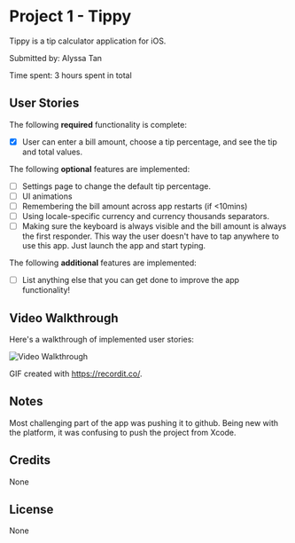 # Project 1 - Tippy

Tippy is a tip calculator application for iOS.

Submitted by: Alyssa Tan

Time spent: 3 hours spent in total

## User Stories

The following **required** functionality is complete:

* [X] User can enter a bill amount, choose a tip percentage, and see the tip and total values.

The following **optional** features are implemented:

* [ ] Settings page to change the default tip percentage.
* [ ] UI animations
* [ ] Remembering the bill amount across app restarts (if <10mins)
* [ ] Using locale-specific currency and currency thousands separators.
* [ ] Making sure the keyboard is always visible and the bill amount is always the first responder. This way the user doesn't have to tap anywhere to use this app. Just launch the app and start typing.

The following **additional** features are implemented:

- [ ] List anything else that you can get done to improve the app functionality!

## Video Walkthrough

Here's a walkthrough of implemented user stories:

<img src='http://g.recordit.co/fLoTcbAWdk.gif' title='Video Walkthrough' width='' alt='Video Walkthrough' />

GIF created with https://recordit.co/.

## Notes

Most challenging part of the app was pushing it to github. 
Being new with the platform, it was confusing to push the project from Xcode.

## Credits

None

## License

None
